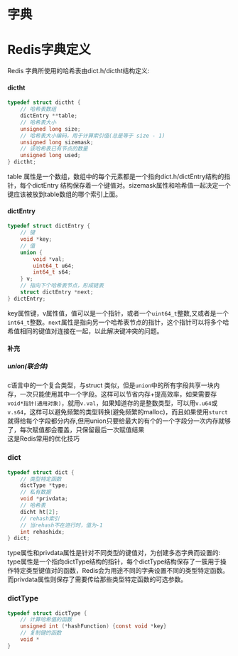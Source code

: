 # 字典 #

# Redis字典定义  
Redis 字典所使用的哈希表由dict.h/dictht结构定义:
#### dictht
```c
typedef struct dictht {
    // 哈希表数组
    dictEntry **table;
    // 哈希表大小
    unsigned long size;
    // 哈希表大小编码，用于计算索引值(总是等于 size - 1)
    unsigned long sizemask;
    // 该哈希表已有节点的数量
    unsigned long used;
} dictht;
```
table 属性是一个数组，数组中的每个元素都是一个指向dict.h/dictEntry结构的指针，每个dictEntry 结构保存着一个键值对。sizemask属性和哈希值一起决定一个键应该被放到table数组的哪个索引上面。  
#### dictEntry
```c
typedef struct dictEntry {
    // 键
    void *key;
    // 值
    union {
        void *val;
        uint64_t u64;
        int64_t s64;
    } v;
    // 指向下个哈希表节点，形成链表
    struct dictEntry *next;
} dictEntry;
```
key属性键，v属性值，值可以是一个指针，或者一个```uint64_t```整数,又或者是一个```int64_t```整数。```next```属性是指向另一个哈希表节点的指针，这个指针可以将多个哈希值相同的键值对连接在一起，以此解决键冲突的问题。    

#### **补充**
##### union(联合体)
c语言中的一个复合类型，与struct 类似，但是```union```中的所有字段共享一块内存，一次只能使用其中一个字段。这样可以节省内存+提高效率，如果需要存 ```void*指针(通用对象)```，就用```v.val```，如果知道存的是整数类型，可以用```v.u64```或```v.s64```，这样可以避免频繁的类型转换(避免频繁的malloc)，而且如果使用```sturct```就得给每个字段都分内存,但用union只要给最大的有个的一个字段分一次内存就够了，每次赋值都会覆盖，只保留最后一次赋值结果  
这是Redis常用的优化技巧

### dict
```c
typedef struct dict {
    // 类型特定函数
    dictType *type;
    // 私有数据
    void *privdata;
    // 哈希表
    dicht ht[2];
    // rehash索引
    // 当rehash不在进行时，值为-1
    int rehashidx;
} dict;
```
type属性和privdata属性是针对不同类型的键值对，为创建多态字典而设置的:       
type属性是一个指向dictType结构的指针，每个dictType结构保存了一簇用于操作特定类型键值对的函数，Redis会为用途不同的字典设置不同的类型特定函数。而privdata属性则保存了需要传给那些类型特定函数的可选参数。  

### dictType
```c
typedef struct dictType {
    // 计算哈希值的函数
    unsigned int (*hashFunction) {const void *key}
    // 复制键的函数
    void *
}
